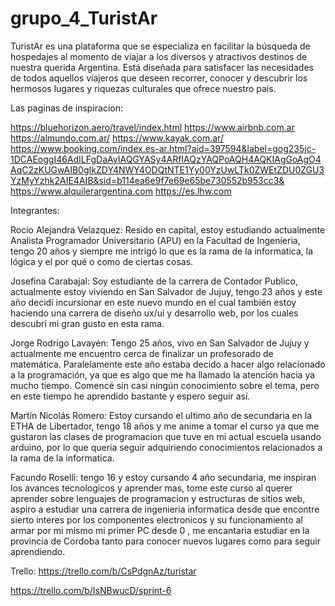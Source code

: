 # grupo_4_TuristAr
TuristAr es una plataforma que se especializa en facilitar la búsqueda de hospedajes al momento de viajar a los diversos y atractivos destinos de nuestra querida Argentina. Está diseñada para satisfacer las necesidades de todos aquellos viajeros que deseen recorrer, conocer y descubrir los hermosos lugares y riquezas culturales que ofrece nuestro país.

Las paginas de inspiracion:

https://bluehorizon.aero/travel/index.html
https://www.airbnb.com.ar
https://almundo.com.ar/
https://www.kayak.com.ar/
https://www.booking.com/index.es-ar.html?aid=397594&label=gog235jc-1DCAEoggI46AdILFgDaAyIAQGYASy4ARfIAQzYAQPoAQH4AQKIAgGoAgO4AqC2zKUGwAIB0gIkZDY4NWY4ODQtNTE1Yy00YzUwLTk0ZWEtZDU0ZGU3YzMyYzhk2AIE4AIB&sid=b114ea6e9f7e69e65be730552b953cc3&
https://www.alquilerargentina.com
https://es.lhw.com

Integrantes:

Rocio Alejandra Velazquez: Resido en capital, estoy estudiando actualmente Analista Programador Universitario (APU) en la Facultad de Ingenieria, tengo 20 años y siempre me intrigó lo que es la rama de la informatica, la lógica y el por qué o como de ciertas cosas.

Josefina Carabajal: Soy estudiante de la carrera de Contador Publico, actualmente estoy viviendo en San Salvador de Jujuy, tengo 23 años y este año decidí incursionar en este nuevo mundo en el cual también estoy haciendo una carrera de diseño ux/ui y desarrollo web, por los cuales descubrí mi gran gusto en esta rama. 

Jorge Rodrigo Lavayén: Tengo 25 años, vivo en San Salvador de Jujuy y actualmente me encuentro cerca de finalizar un profesorado de matemática. Paralelamente este año estaba decido a hacer algo relacionado a la programación, ya que es algo que me ha llamado la atención hacia ya mucho tiempo. Comencé sin casi ningún conocimiento sobre el tema, pero en este tiempo he aprendido bastante y espero seguir así.

Martín Nicolás Romero: Estoy cursando el ultimo año de secundaria en la ETHA de Libertador, tengo 18 años y me anime a tomar el curso ya que me gustaron las clases de programacion que tuve en mi actual escuela usando arduino, por lo que queria seguir adquiriendo conocimientos relacionados a la rama de la informatica. 

Facundo Roselli: tengo 16 y estoy cursando 4 año secundaria, me inspiran los avances tecnologicos y aprender mas, tome este curso al querer aprender sobre lenguajes de programacion y estructuras de sitios web, aspiro a estudiar una carrera de ingenieria informatica desde que encontre sierto interes por los componentes electronicos y su funcionamiento al armar por mi mismo mi primer PC desde 0 , me encantaria estudiar en la provincia de Cordoba tanto para conocer nuevos lugares como para seguir aprendiendo.

Trello:
https://trello.com/b/CsPdgnAz/turistar

https://trello.com/b/IsNBwucD/sprint-6 
